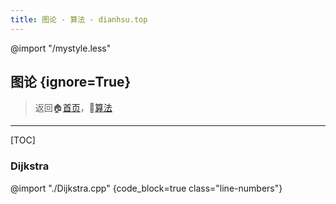 ```yaml
---
title: 图论 - 算法 - dianhsu.top
---
```

@import "/mystyle.less"
## 图论 {ignore=True}
> 返回:house:[首页](../../index.html)，:rocket:[算法](../index.html)


-----------------------------------


[TOC]

### Dijkstra

@import "./Dijkstra.cpp" {code_block=true class="line-numbers"}

